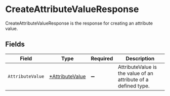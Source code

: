 # CreateAttributeValueResponse

CreateAttributeValueResponse is the response for creating an attribute value.


## Fields

| Field                                                          | Type                                                           | Required                                                       | Description                                                    |
| -------------------------------------------------------------- | -------------------------------------------------------------- | -------------------------------------------------------------- | -------------------------------------------------------------- |
| `AttributeValue`                                               | [*AttributeValue](../../models/shared/attributevalue.md)       | :heavy_minus_sign:                                             | AttributeValue is the value of an attribute of a defined type. |